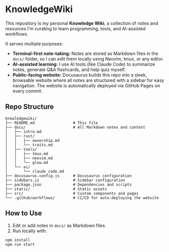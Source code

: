 # KnowledgeWiki

This repository is my personal **Knowledge Wiki**, a collection of notes and resources I’m curating to learn programming, tools, and AI-assisted workflows.  

It serves multiple purposes:

- **Terminal-first note-taking:** Notes are stored as Markdown files in the `docs/` folder, so I can edit them locally using Neovim, tmux, or any editor.  
- **AI-assisted learning:** I use AI tools (like Claude Code) to summarize notes, generate Q&A flashcards, and help quiz myself.  
- **Public-facing website:** Docusaurus builds this repo into a sleek, browsable website where all notes are structured with a sidebar for easy navigation. The website is automatically deployed via GitHub Pages on every commit.  

## Repo Structure

```
knowledgewiki/
├── README.md                 # This file
├── docs/                     # All Markdown notes and content
│   ├── intro.md
│   ├── rust/
│   │   ├── ownership.md
│   │   └── traits.md
│   ├── tools/
│   │   ├── tmux.md
│   │   ├── neovim.md
│   │   └── glow.md
│   └── ai/
│       └── claude_code.md
├── docusaurus.config.js      # Docusaurus configuration
├── sidebars.js               # Sidebar configuration
├── package.json              # Dependencies and scripts
├── static/                   # Static assets
├── src/                      # Custom components and pages
└── .github/workflows/        # CI/CD for auto-deploying the website
```

## How to Use

1. Edit or add notes in `docs/` as Markdown files.  
2. Run locally with:

```bash
npm install
npm run start
```
